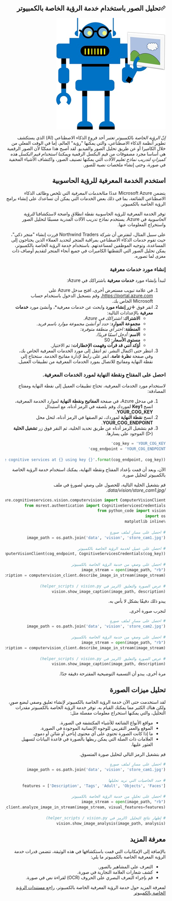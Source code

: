 <div id="readme" class="Box-body readme blob js-code-block-container p-5 p-xl-6 gist-border-0" dir="rtl">
    <article class="markdown-body entry-content container-lg" itemprop="text"><h1><a id="user-content-تحليل-الصور-باستخدام-خدمة-الرؤية-الخاصة-بالكمبيوتر" class="anchor" aria-hidden="true" href="#تحليل-الصور-باستخدام-خدمة-الرؤية-الخاصة-بالكمبيوتر"><svg class="octicon octicon-link" viewBox="0 0 16 16" version="1.1" width="16" height="16" aria-hidden="true"><path fill-rule="evenodd" d="M7.775 3.275a.75.75 0 001.06 1.06l1.25-1.25a2 2 0 112.83 2.83l-2.5 2.5a2 2 0 01-2.83 0 .75.75 0 00-1.06 1.06 3.5 3.5 0 004.95 0l2.5-2.5a3.5 3.5 0 00-4.95-4.95l-1.25 1.25zm-4.69 9.64a2 2 0 010-2.83l2.5-2.5a2 2 0 012.83 0 .75.75 0 001.06-1.06 3.5 3.5 0 00-4.95 0l-2.5 2.5a3.5 3.5 0 004.95 4.95l1.25-1.25a.75.75 0 00-1.06-1.06l-1.25 1.25a2 2 0 01-2.83 0z"></path></svg></a>تحليل الصور باستخدام خدمة الرؤية الخاصة بالكمبيوتر</h1>

![روبوت يحمل صورة](./images/computer_vision.jpg)

*إنّ الرؤية الخاصة بالكمبيوتر تعتبر* أحد فروع الذكاء الاصطناعي (AI) الذي يستكشف تطوير أنظمة الذكاء الاصطناعي، والتي يمكنها "رؤية" العالم، إما في الوقت الفعلي من خلال الكاميرا أو عن طريق تحليل الصور والفيديو. لقد أصبح هذا ممكنًا لأن الصور الرقمية هي أساسا مجرد مصفوفات من قيم البكسل الرقمية *ويمكننا استخدام قيم البكسل هذه كميزاتٍ لتدريب نماذج تعليم الآلات* التي يمكنها تصنيف الصور، واكتشاف الأشياء المخفية في صورة، وحتى إنشاء ملخصات نصية للصور.

## استخدم الخدمة المعرفية للرؤية الحاسوبية

يتضمن Microsoft Azure عددًا من*الخدمات المعرفية* التي تلخص وظائف الذكاء الاصطناعي الشائعة، بما في ذلك بعض الخدمات التي يمكن أن تساعدك على إنشاء برامج الرؤية الخاصة بالكمبيوتر.

توفر الخدمة المعرفية للرؤية الحاسوبية نقطة انطلاق واضحة لاستكشافنا *للرؤية الحاسوبية* في Azure. يستخدم نماذج تدريب الآلات المدربة مسبقًا لتحليل الصور واستخراج المعلومات عنها.

على سبيل المثال، لنفترض أن شركة Northwind Traders قررت إنشاء "متجر ذكي"، حيث تقوم خدمات الذكاء الاصطناعي بمراقبة المتجر لتحديد العملاء الذين يحتاجون إلى المساعدة، وتوجيه الموظفين لمساعدتهم. باستخدام خدمة الرؤية الخاصة بالكمبيوتر، يمكن تحليل الصور التي التقطتها الكاميرات في جميع أنحاء المتجر لتقديم أوصاف ذات مغزى لما تصوره.

### إنشاء مورد خدمات معرفية

لنبدأ بإنشاء مورد **خدمات معرفية** باشتراكك في Azure:

1. في علامة تبويب مستعرض أخرى، افتح مدخل Azure على https://portal.azure.com، وقم بتسجيل الدخول باستخدام حساب Microsoft الخاص بك.
2. انقر فوق **&#65291;زر إنشاء مورد** وابحث عن خدمات معرفية*، وأنشئ مورد **خدمات معرفية** بالإعدادات التالية:
    - **الاشتراك**: *اشتراكك في Azure.*
    - **مجموعة الموارد**: *حدد أو أنشئ مجموعة موارد باسم فريد*.
    - **المنطقة**: *اختر أي منطقة متوفرة:*
    - **الاسم**: *أدخل اسمًا فريدًا*.
    - **مستوى الأسعار**: S0
    - **أؤكد أنني قد قرأت وفهمت الإخطارات:** تم الاختيار.
3. انتظر حتى اكتمال النشر. ثم انتقل إلى مورد الخدمات المعرفية الخاص بك، وفي صفحة **نظرة عامة**، انقر على رابط لإدارة مفاتيح الخدمة. ستحتاج إلى نقطة النهاية ومفاتيح للاتصال بمورد الخدمات المعرفية من تطبيقات العميل.

### احصل على المفتاح ونقطة النهاية لمورد الخدمات المعرفية.

لاستخدام مورد الخدمات المعرفية، تحتاج تطبيقات العميل إلى نقطة النهاية ومفتاح المصادقة:

1. في مدخل Azure، في صفحة **المفاتيح ونقطة النهاية** لموارد الخدمة المعرفية، انسخ **Key1** لموردك وقم بلصقه في الرمز أدناه، مع استبدال **YOUR_COG_KEY**.
2. انسخ **نقطة النهاية** لموردك، ثم الصقها في الرمز أدناه، لتحل محل **YOUR_COG_ENDPOINT**.
3. قم بتشغيل الرمز أدناه عن طريق تحديد الخلية، ثم النقر فوق زر **تشغيل الخلية** (&#9655;) الموجود على يسارها.


```python
cog_key = 'YOUR_COG_KEY'
cog_endpoint = 'YOUR_COG_ENDPOINT'

print('Ready to use cognitive services at {} using key {}'.format(cog_endpoint, cog_key))
```

الآن، وبعد أن قمت بإعداد المفتاح ونقطة النهاية، يمكنك استخدام خدمة الرؤية الخاصة بالكمبيوتر لتحليل صورة.

قم بتشغيل الخلية التالية، للحصول على وصفٍ لصورةٍ في ملف */data/vision/store_cam1.jpg.*


```python
from azure.cognitiveservices.vision.computervision import ComputerVisionClient
from msrest.authentication import CognitiveServicesCredentials
from python_code import vision
import os
%matplotlib inline

# احصل على مسارٍ لملف صورةٍ
image_path = os.path.join('data', 'vision', 'store_cam1.jpg')

# احصل على عميل لخدمة الرؤية الخاصة بالكمبيوتر
computervision_client = ComputerVisionClient(cog_endpoint, CognitiveServicesCredentials(cog_key))

# احصل على وصفٍ من خدمة الرؤية الخاصة بالكمبيوتر
image_stream = open(image_path, "rb")
description = computervision_client.describe_image_in_stream(image_stream)

# عرض الصورة والتعليق (الرمز في helper_scripts / vision.py)
vision.show_image_caption(image_path, description)

```

يبدو ذلك دقيقًا بشكل لا بأس به.

لنجرب صورة أخرى.


```python
# احصل على مسارٍ لملف صورةٍ
image_path = os.path.join('data', 'vision', 'store_cam2.jpg')

# احصل على وصفٍ من خدمة الرؤية الخاصة بالكمبيوتر
image_stream = open(image_path, "rb")
description = computervision_client.describe_image_in_stream(image_stream)

# عرض الصورة والتعليق (الرمز في helper_scripts / vision.py)
vision.show_image_caption(image_path, description)
```

مرة أخرى، يبدو أن التسمية التوضيحية المقترحة دقيقة جدًا.

## تحليل ميزات الصورة

لقد استخدمت حتى الآن خدمة الرؤية الخاصة بالكمبيوتر لإنشاء تعليق وصفي لبضع صورٍ، ولكن هناك الكثير مما يمكنك القيام به. توفر خدمة الرؤية الخاصة بالكمبيوتر مقدرات التحليل، والتي يمكنها استخراج معلومات مفصلة مثل:

- مواقع الأنواع الشائعة للأشياء المكتشفة في الصورة.
- الموقع والعمر التقريبي للوجوه الإنسانية الموجودة في الصورة.
- ما إذا كانت الصورة تحتوي على أي محتوى إباحي أو شائنِ أو دموي.
- العلامات ذات الصلة التي يمكن ربطها بالصورة في قاعدة البيانات لتسهيل العثور عليها.

قم بتشغيل الرمز التالي لتحليل صورة المتسوق.


```python
# احصل على مسارٍ لملف صورةٍ
image_path = os.path.join('data', 'vision', 'store_cam1.jpg')

# حدد الخاصيات التي نريد تحليلها
features = ['Description', 'Tags', 'Adult', 'Objects', 'Faces']

# احصل على تحليلٍ من خدمة الرؤية الخاصة بالكمبيوتر
image_stream = open(image_path, "rb")
analysis = computervision_client.analyze_image_in_stream(image_stream, visual_features=features)

# إظهار نتائج التحليل (الرمز في helper_scripts / vision.py)
vision.show_image_analysis(image_path, analysis)
```

## معرفة المزيد

بالإضافة إلى الإمكانيات التي قمت باستكشافها في هذه الوثيقة، تتضمن قدرات خدمة الرؤية المعرفية الخاصة بالكمبيوتر ما يلي:

- التعرف على المشاهير بالصور.
- كشف شعارات العلامة التجارية في صورة.
- قم بإجراء التعرف البصري على الحروف (OCR) لقراءة نص في صورة.

لمعرفة المزيد حول خدمة الرؤية المعرفية الخاصة بالكمبيوتر، [راجع مستندات الرؤية الخاصة بالكمبيوتر](https://docs.microsoft.com/azure/cognitive-services/computer-vision/)

